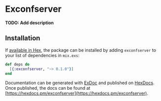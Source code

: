 # Exconfserver

**TODO: Add description**

## Installation

If [available in Hex](https://hex.pm/docs/publish), the package can be installed
by adding `exconfserver` to your list of dependencies in `mix.exs`:

```elixir
def deps do
  [{:exconfserver, "~> 0.1.0"}]
end
```

Documentation can be generated with [ExDoc](https://github.com/elixir-lang/ex_doc)
and published on [HexDocs](https://hexdocs.pm). Once published, the docs can
be found at [https://hexdocs.pm/exconfserver](https://hexdocs.pm/exconfserver).

